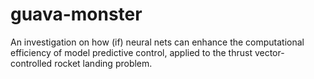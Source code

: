 # guava-monster
An investigation on how (if) neural nets can enhance the computational efficiency of model predictive control, applied to the thrust vector-controlled rocket landing problem.

